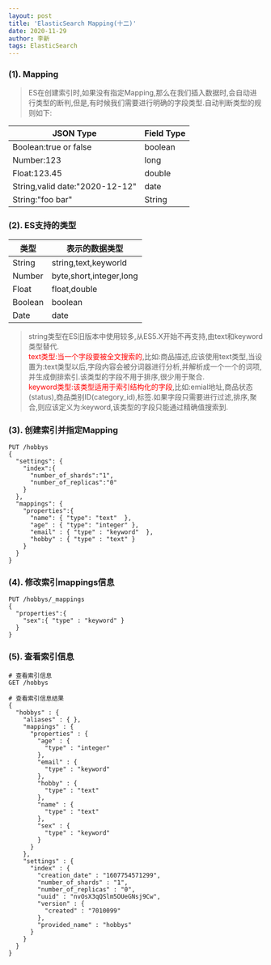 ```yaml
---
layout: post
title: 'ElasticSearch Mapping(十二)'
date: 2020-11-29
author: 李新
tags: ElasticSearch
---
```


### (1). Mapping
> ES在创建索引时,如果没有指定Mapping,那么在我们插入数据时,会自动进行类型的断判,但是,有时候我们需要进行明确的字段类型.自动判断类型的规则如下:

|  JSON Type                      | Field Type  |
|  ----                           | ----        |
| Boolean:true or false           | boolean     |
| Number:123                      | long        |
| Float:123.45                    | double      |
| String,valid date:"2020-12-12"  | date        |
| String:"foo bar"                | String      |

### (2). ES支持的类型

|  类型                            | 表示的数据类型              |
|  ----                            | ----                     | 
| String                           | string,text,keyworld     |
| Number                           | byte,short,integer,long  |
| Float                            | float,double             |
| Boolean                          | boolean                  |
| Date                             | date                     |

> string类型在ES旧版本中使用较多,从ES5.X开始不再支持,由text和keyword类型替代.   
> <font color='red'>text类型:当一个字段要被全文搜索的</font>,比如:商品描述,应该使用text类型,当设置为:text类型以后,字段内容会被分词器进行分析,并解析成一个一个的词项,并生成倒排索引.该类型的字段不用于排序,很少用于聚合.    
> <font color='red'>keyword类型:该类型适用于索引结构化的字段</font>,比如:emial地址,商品状态(status),商品类别ID(category_id),标签.如果字段只需要进行过滤,排序,聚合,则应该定义为:keyword,该类型的字段只能通过精确值搜索到.

### (3). 创建索引并指定Mapping
```
PUT /hobbys
{
  "settings": {
    "index":{
      "number_of_shards":"1",
      "number_of_replicas":"0"
    }
  },
  "mappings": {
    "properties":{
      "name": { "type": "text"  },
      "age" : { "type": "integer" },
      "email" : { "type" : "keyword"  },
      "hobby" : { "type" : "text" }
    }
  }
}
```

### (4). 修改索引mappings信息
```
PUT /hobbys/_mappings
{
  "properties":{
    "sex":{ "type" : "keyword" }    
  }
}
```
### (5). 查看索引信息
```
# 查看索引信息
GET /hobbys

# 查看索引信息结果
{
  "hobbys" : {
    "aliases" : { },
    "mappings" : {
      "properties" : {
        "age" : {
          "type" : "integer"
        },
        "email" : {
          "type" : "keyword"
        },
        "hobby" : {
          "type" : "text"
        },
        "name" : {
          "type" : "text"
        },
        "sex" : {
          "type" : "keyword"
        }
      }
    },
    "settings" : {
      "index" : {
        "creation_date" : "1607754571299",
        "number_of_shards" : "1",
        "number_of_replicas" : "0",
        "uuid" : "nvOsX3qQSlm5OUeGNsj9Cw",
        "version" : {
          "created" : "7010099"
        },
        "provided_name" : "hobbys"
      }
    }
  }
}
```
